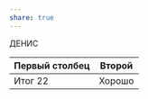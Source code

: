 ```yaml
---
share: true
---
```

ДЕНИС


| Первый столбец | Второй  |
| -------------- | ------- |
| Итог 22        | Хорошо  |
